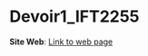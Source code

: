 # Devoir1_IFT2255

**Site Web**: <a href="https://chrisserver.github.io/Gr17_IFT2255/loginpage.html" target="_blank" rel="noopener noreferrer">Link to web page</a>
